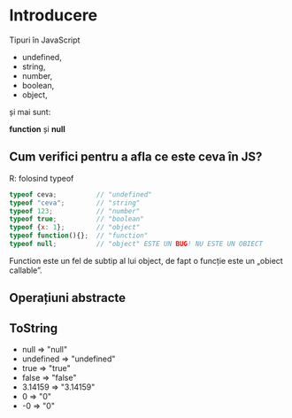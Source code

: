 # Introducere

Tipuri în JavaScript

- undefined,
- string,
- number,
- boolean,
- object,

și mai sunt:

**function** și **null**

## Cum verifici pentru a afla ce este ceva în JS?

R: folosind typeof

```js
typeof ceva;          // "undefined"
typeof "ceva";        // "string"
typeof 123;           // "number"
typeof true;          // "boolean"
typeof {x: 1};        // "object"
typeof function(){};  // "function"
typeof null;          // "object" ESTE UN BUG! NU ESTE UN OBIECT
```

Function este un fel de subtip al lui object, de fapt o funcție este un „obiect callable”.


## Operațiuni abstracte

## ToString

- null      => "null"
- undefined => "undefined"
- true      => "true"
- false     => "false"
- 3.14159   => "3.14159"
- 0         => "0"
- -0        => "0"
